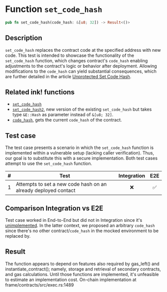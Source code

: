 # Function `set_code_hash`

```rust
pub fn set_code_hash(code_hash: &[u8; 32]) -> Result<()>
```

## Description

`set_code_hash` replaces the contract code at the specified address with new code. This test is intended to showcase the functionality of the `set_code_hash` function, which changes contract's `code_hash` enabling adjustments to the contract's logic or behavior after deployment. Allowing modifications to the `code_hash` can yield substantial consequences, which are further detailed in the article [Unprotected Set Code Hash](https://coinfabrik.github.io/scout/docs/vulnerabilities/unprotected-set-code-hash).

## Related ink! functions

- [`set_code_hash`](https://paritytech.github.io/ink/ink_env/fn.set_code_hash.html)
- [`set_code_hash2`](https://paritytech.github.io/ink/ink_env/fn.set_code_hash2.html), new version of the existing `set_code_hash` but takes type `&E::Hash` as parameter instead of `&[u8; 32]`.
- [`code_hash`](https://paritytech.github.io/ink/ink_env/fn.code_hash.html), gets the current `code_hash` of the contract.

## Test case

The test case presents a scenario in which the `set_code_hash` function is implemented within a vulnerable setup (lacking caller verification). Thus, our goal is to substitute this with a secure implementation. Both test cases attempt to use the `set_code_hash` function.

| \#  | Test                                                           | Integration | E2E |
| --- | -------------------------------------------------------------- | :---------: | :-: |
| 1   | Attempts to set a new code hash on an already deployed contact |     ❌      | ✅  |

## Comparison Integration vs E2E

Test case worked in End-to-End but did not in Integration since it's [unimplemented](https://github.com/paritytech/ink/blob/c2af39883aab48c71dc09dac5d06583f2e84dc54/crates/env/src/engine/off_chain/impls.rs#L361). In the latter context, we proposed an arbitrary `code_hash` since there's no other contract/`code_hash` in the mocked environment to be replaced by.

## Result

The function appears to depend on features also required by gas_left() and instantiate_contract(); namely, storage and retrieval of secondary contracts, and gas calculations. Until those functions are implemented, it's unfeasible to estimate an implementation cost.
On-chain implementation at frame/contracts/src/exec.rs:1489
